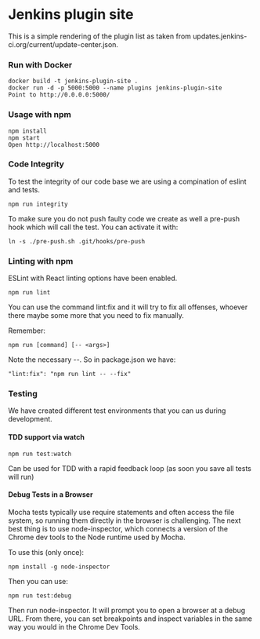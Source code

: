 # Jenkins plugin site
This is a simple rendering of the plugin list as taken from updates.jenkins-ci.org/current/update-center.json.

### Run with Docker

```
docker build -t jenkins-plugin-site .
docker run -d -p 5000:5000 --name plugins jenkins-plugin-site
Point to http://0.0.0.0:5000/
```

### Usage with npm

```
npm install
npm start
Open http://localhost:5000
```

### Code Integrity

To test the integrity of our code base we are using a compination of eslint and tests.

```
npm run integrity
```

To make sure you do not push faulty code we create as well a pre-push hook which will call the test.
You can activate it with:

```
ln -s ./pre-push.sh .git/hooks/pre-push
```

### Linting with npm

ESLint with React linting options have been enabled.

```
npm run lint
```

You can use the command lint:fix and it will try to fix all
offenses, whoever there maybe some more that you need to fix manually.

Remember:

```
npm run [command] [-- <args>]
```

Note the necessary --. So in package.json we have:

```
"lint:fix": "npm run lint -- --fix"
```

### Testing

We have created different test environments that you can us during development.

#### TDD support via watch

```
npm run test:watch
```

Can be used for TDD with a rapid feedback loop (as soon you save all tests will run)

#### Debug Tests in a Browser

Mocha tests typically use require statements and often access the file system,
so running them directly in the browser is challenging.
The next best thing is to use node-inspector, which connects a version of the
Chrome dev tools to the Node runtime used by Mocha.

To use this (only once):

```
npm install -g node-inspector

```
Then you can use:

```
npm run test:debug
```

Then run node-inspector. It will prompt you to open a browser at a debug URL.
From there, you can set breakpoints and inspect variables in the same way
you would in the Chrome Dev Tools.
